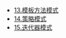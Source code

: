 
- [13.模板方法模式](/md/idea-plugin/designpatterns/active/13.模板方法模式.md)
- [14.策略模式](/md/idea-plugin/designpatterns/active/14.策略模式.md)
- [15.迭代器模式](/md/idea-plugin/designpatterns/active/15.迭代器模式.md)